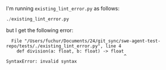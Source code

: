I'm running `existing_lint_error.py` as follows:

```python
./existing_lint_error.py
```

but I get the following error:

```
  File "/Users/fuchur/Documents/24/git_sync/swe-agent-test-repo/tests/./existing_lint_error.py", line 4
    def division(a: float, b: float) -> float
                                             ^
SyntaxError: invalid syntax
```

